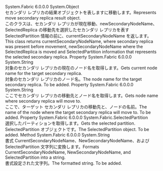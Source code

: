 <Type Name="MoveSecondaryResult" FullName="System.Fabric.Result.MoveSecondaryResult">
  <TypeSignature Language="C#" Value="public class MoveSecondaryResult" />
  <TypeSignature Language="ILAsm" Value=".class public auto ansi serializable beforefieldinit MoveSecondaryResult extends System.Object" />
  <TypeSignature Language="DocId" Value="T:System.Fabric.Result.MoveSecondaryResult" />
  <TypeSignature Language="VB.NET" Value="Public Class MoveSecondaryResult" />
  <TypeSignature Language="F#" Value="type MoveSecondaryResult = class" />
  <AssemblyInfo>
    <AssemblyName>System.Fabric</AssemblyName>
    <AssemblyVersion>6.0.0.0</AssemblyVersion>
  </AssemblyInfo>
  <Base>
    <BaseTypeName>System.Object</BaseTypeName>
  </Base>
  <Interfaces />
  <Docs>
    <summary>
            <span data-ttu-id="0567b-101">セカンダリ レプリカの結果オブジェクトを表しますに移動します。</span><span class="sxs-lookup"><span data-stu-id="0567b-101">Represents move secondary replica result object.</span></span>
            </summary>
    <remarks>
            <span data-ttu-id="0567b-102">このクラスは、セカンダリ レプリカが現在移動、newSecondaryNodeName、SelectedReplica の移動先を選択したセカンダリ レプリカを表す SelectedPartition 情報の前に、currentSecondaryNodeName を返します。</span><span class="sxs-lookup"><span data-stu-id="0567b-102">This class returns currentSecondaryNodeName, where secondary replica was present before movement, newSecondaryNodeName where the SelectedReplica is moved and SelectedPartition information that represents the selected secondary replica.</span></span>
            </remarks>
  </Docs>
  <Members>
    <Member MemberName="CurrentSecondaryNodeName">
      <MemberSignature Language="C#" Value="public string CurrentSecondaryNodeName { get; }" />
      <MemberSignature Language="ILAsm" Value=".property instance string CurrentSecondaryNodeName" />
      <MemberSignature Language="DocId" Value="P:System.Fabric.Result.MoveSecondaryResult.CurrentSecondaryNodeName" />
      <MemberSignature Language="VB.NET" Value="Public ReadOnly Property CurrentSecondaryNodeName As String" />
      <MemberSignature Language="F#" Value="member this.CurrentSecondaryNodeName : string" Usage="System.Fabric.Result.MoveSecondaryResult.CurrentSecondaryNodeName" />
      <MemberType>Property</MemberType>
      <AssemblyInfo>
        <AssemblyName>System.Fabric</AssemblyName>
        <AssemblyVersion>6.0.0.0</AssemblyVersion>
      </AssemblyInfo>
      <ReturnValue>
        <ReturnType>System.String</ReturnType>
      </ReturnValue>
      <Docs>
        <summary>
            <span data-ttu-id="0567b-103">対象のセカンダリ レプリカの現在のノード名を取得します。</span><span class="sxs-lookup"><span data-stu-id="0567b-103">Gets current node name for the target secondary replica.</span></span>
            </summary>
        <value><span data-ttu-id="0567b-104">対象のセカンダリ レプリカのノード名。</span><span class="sxs-lookup"><span data-stu-id="0567b-104">The node name for the target secondary replica.</span></span></value>
        <remarks>To be added.</remarks>
      </Docs>
    </Member>
    <Member MemberName="NewSecondaryNodeName">
      <MemberSignature Language="C#" Value="public string NewSecondaryNodeName { get; }" />
      <MemberSignature Language="ILAsm" Value=".property instance string NewSecondaryNodeName" />
      <MemberSignature Language="DocId" Value="P:System.Fabric.Result.MoveSecondaryResult.NewSecondaryNodeName" />
      <MemberSignature Language="VB.NET" Value="Public ReadOnly Property NewSecondaryNodeName As String" />
      <MemberSignature Language="F#" Value="member this.NewSecondaryNodeName : string" Usage="System.Fabric.Result.MoveSecondaryResult.NewSecondaryNodeName" />
      <MemberType>Property</MemberType>
      <AssemblyInfo>
        <AssemblyName>System.Fabric</AssemblyName>
        <AssemblyVersion>6.0.0.0</AssemblyVersion>
      </AssemblyInfo>
      <ReturnValue>
        <ReturnType>System.String</ReturnType>
      </ReturnValue>
      <Docs>
        <summary>
            <span data-ttu-id="0567b-105">ここでセカンダリ レプリカの移動先とノード名を取得します。</span><span class="sxs-lookup"><span data-stu-id="0567b-105">Gets node name where secondary replica will move to.</span></span>
            </summary>
        <value><span data-ttu-id="0567b-106">ここで、ターゲット セカンダリ レプリカの移動先と、ノードの名前。</span><span class="sxs-lookup"><span data-stu-id="0567b-106">The name of the node where the target secondary replica will move to.</span></span></value>
        <remarks>To be added.</remarks>
      </Docs>
    </Member>
    <Member MemberName="SelectedPartition">
      <MemberSignature Language="C#" Value="public System.Fabric.SelectedPartition SelectedPartition { get; }" />
      <MemberSignature Language="ILAsm" Value=".property instance class System.Fabric.SelectedPartition SelectedPartition" />
      <MemberSignature Language="DocId" Value="P:System.Fabric.Result.MoveSecondaryResult.SelectedPartition" />
      <MemberSignature Language="VB.NET" Value="Public ReadOnly Property SelectedPartition As SelectedPartition" />
      <MemberSignature Language="F#" Value="member this.SelectedPartition : System.Fabric.SelectedPartition" Usage="System.Fabric.Result.MoveSecondaryResult.SelectedPartition" />
      <MemberType>Property</MemberType>
      <AssemblyInfo>
        <AssemblyName>System.Fabric</AssemblyName>
        <AssemblyVersion>6.0.0.0</AssemblyVersion>
      </AssemblyInfo>
      <ReturnValue>
        <ReturnType>System.Fabric.SelectedPartition</ReturnType>
      </ReturnValue>
      <Docs>
        <summary>
            <span data-ttu-id="0567b-107">選択したパーティションを取得します。</span><span class="sxs-lookup"><span data-stu-id="0567b-107">Gets the selected partition.</span></span>
            </summary>
        <value><span data-ttu-id="0567b-108">SelectedPartition オブジェクトです。</span><span class="sxs-lookup"><span data-stu-id="0567b-108">The SelectedPartition object.</span></span></value>
        <remarks>To be added.</remarks>
      </Docs>
    </Member>
    <Member MemberName="ToString">
      <MemberSignature Language="C#" Value="public override string ToString ();" />
      <MemberSignature Language="ILAsm" Value=".method public hidebysig virtual instance string ToString() cil managed" />
      <MemberSignature Language="DocId" Value="M:System.Fabric.Result.MoveSecondaryResult.ToString" />
      <MemberSignature Language="VB.NET" Value="Public Overrides Function ToString () As String" />
      <MemberSignature Language="F#" Value="override this.ToString : unit -&gt; string" Usage="moveSecondaryResult.ToString " />
      <MemberType>Method</MemberType>
      <AssemblyInfo>
        <AssemblyName>System.Fabric</AssemblyName>
        <AssemblyVersion>6.0.0.0</AssemblyVersion>
      </AssemblyInfo>
      <ReturnValue>
        <ReturnType>System.String</ReturnType>
      </ReturnValue>
      <Parameters />
      <Docs>
        <summary>
            <span data-ttu-id="0567b-109">書式 CurrentSecondaryNodeName、NewSecondaryNodeName、および SelectedPartition 文字列に変換します。</span><span class="sxs-lookup"><span data-stu-id="0567b-109">Formats CurrentSecondaryNodeName, NewSecondaryNodeName, and SelectedPartition into a string.</span></span>
            </summary>
        <returns><span data-ttu-id="0567b-110">書式設定された文字列。</span><span class="sxs-lookup"><span data-stu-id="0567b-110">The formatted string.</span></span></returns>
        <remarks>To be added.</remarks>
      </Docs>
    </Member>
  </Members>
</Type>
